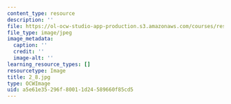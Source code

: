 ```yaml
---
content_type: resource
description: ''
file: https://ol-ocw-studio-app-production.s3.amazonaws.com/courses/res-18-006-calculus-revisited-single-variable-calculus-fall-2010/a5e61e35296f80011d24589660f85cd5_2_8.jpg
file_type: image/jpeg
image_metadata:
  caption: ''
  credit: ''
  image-alt: ''
learning_resource_types: []
resourcetype: Image
title: 2_8.jpg
type: OCWImage
uid: a5e61e35-296f-8001-1d24-589660f85cd5
---
```

